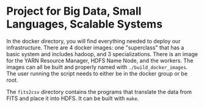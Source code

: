 # Project for Big Data, Small Languages, Scalable Systems

In the docker directory, you will find everything needed to deploy our
infrastructure.  There are 4 docker images: one "superclass" that has a basic
system and includes hadoop, and 3 specializations.  There is an image for the
YARN Resource Manager, HDFS Name Node, and the workers.  The images can all be
built and properly named with `./build_docker_images`. The user running the
script needs to either be in the docker group or be root.


The `fits2csv` directory contains the programs that translate the data from
FITS and place it into HDFS.  It can be built with `make`.
